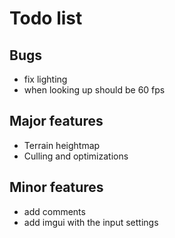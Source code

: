 # Todo list

## Bugs 

- fix lighting
- when looking up should be 60 fps

## Major features

- Terrain heightmap
- Culling and optimizations

## Minor features

- add comments
- add imgui with the input settings